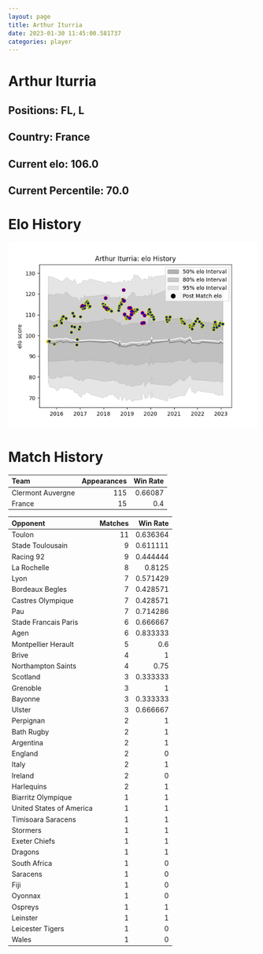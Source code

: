 ```yaml
---  
layout: page  
title: Arthur Iturria  
date: 2023-01-30 11:45:00.581737  
categories: player  
---
```

# Arthur Iturria

## Positions: FL, L

## Country: France

## Current elo: 106.0

## Current Percentile: 70.0

# Elo History


![elo history](history_ArthurIturria.png)
# Match History


| Team              |   Appearances |   Win Rate |
|:------------------|--------------:|-----------:|
| Clermont Auvergne |           115 |    0.66087 |
| France            |            15 |    0.4     |

| Opponent                 |   Matches |   Win Rate |
|:-------------------------|----------:|-----------:|
| Toulon                   |        11 |   0.636364 |
| Stade Toulousain         |         9 |   0.611111 |
| Racing 92                |         9 |   0.444444 |
| La Rochelle              |         8 |   0.8125   |
| Lyon                     |         7 |   0.571429 |
| Bordeaux Begles          |         7 |   0.428571 |
| Castres Olympique        |         7 |   0.428571 |
| Pau                      |         7 |   0.714286 |
| Stade Francais Paris     |         6 |   0.666667 |
| Agen                     |         6 |   0.833333 |
| Montpellier Herault      |         5 |   0.6      |
| Brive                    |         4 |   1        |
| Northampton Saints       |         4 |   0.75     |
| Scotland                 |         3 |   0.333333 |
| Grenoble                 |         3 |   1        |
| Bayonne                  |         3 |   0.333333 |
| Ulster                   |         3 |   0.666667 |
| Perpignan                |         2 |   1        |
| Bath Rugby               |         2 |   1        |
| Argentina                |         2 |   1        |
| England                  |         2 |   0        |
| Italy                    |         2 |   1        |
| Ireland                  |         2 |   0        |
| Harlequins               |         2 |   1        |
| Biarritz Olympique       |         1 |   1        |
| United States of America |         1 |   1        |
| Timisoara Saracens       |         1 |   1        |
| Stormers                 |         1 |   1        |
| Exeter Chiefs            |         1 |   1        |
| Dragons                  |         1 |   1        |
| South Africa             |         1 |   0        |
| Saracens                 |         1 |   0        |
| Fiji                     |         1 |   0        |
| Oyonnax                  |         1 |   0        |
| Ospreys                  |         1 |   1        |
| Leinster                 |         1 |   1        |
| Leicester Tigers         |         1 |   0        |
| Wales                    |         1 |   0        |
